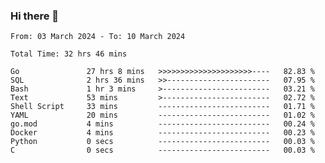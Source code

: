 ### Hi there 👋

<!--
**zhumeme/zhumeme** is a ✨ _special_ ✨ repository because its `README.md` (this file) appears on your GitHub profile.

Here are some ideas to get you started:

- 🔭 I’m currently working on ...
- 🌱 I’m currently learning ...
- 👯 I’m looking to collaborate on ...
- 🤔 I’m looking for help with ...
- 💬 Ask me about ...
- 📫 How to reach me: ...
- 😄 Pronouns: ...
- ⚡ Fun fact: ...
-->

<!--START_SECTION:waka-->

```all_time
From: 03 March 2024 - To: 10 March 2024

Total Time: 32 hrs 46 mins

Go               27 hrs 8 mins   >>>>>>>>>>>>>>>>>>>>>----   82.83 %
SQL              2 hrs 36 mins   >>-----------------------   07.95 %
Bash             1 hr 3 mins     >------------------------   03.21 %
Text             53 mins         >------------------------   02.72 %
Shell Script     33 mins         -------------------------   01.71 %
YAML             20 mins         -------------------------   01.02 %
go.mod           4 mins          -------------------------   00.24 %
Docker           4 mins          -------------------------   00.23 %
Python           0 secs          -------------------------   00.03 %
C                0 secs          -------------------------   00.03 %
```

<!--END_SECTION:waka-->
